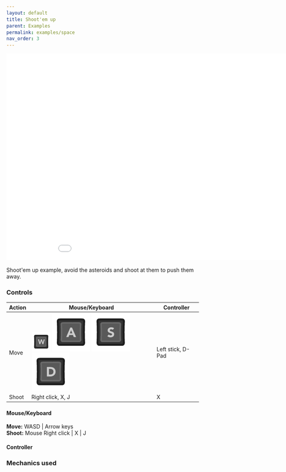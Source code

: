 ```yaml
--- 
layout: default
title: Shoot'em up
parent: Examples
permalink: examples/space
nav_order: 3
---
```


<iframe id="" src="Space-Build" name="" width="960" height="540" frameborder="0" marginheight="0" scrolling="no"></iframe>

Shoot'em up example, avoid the asteroids and shoot at them to push them away.

### Controls

| Action | Mouse/Keyboard | Controller |
| ------ | ------------- | ---------- |
| Move | <img src="/assets/KeyPrompts/Keyboard/W.png" width="50" height="50"> ![](/assets/KeyPrompts/Keyboard%20&%20Mouse/A.png) ![](/assets/KeyPrompts/Keyboard%20&%20Mouse/S.png) ![](/assets/KeyPrompts/Keyboard%20&%20Mouse/D.png)| Left stick, D-Pad |
| Shoot | Right click, X, J | X |

#### Mouse/Keyboard
**Move:** WASD | Arrow keys  
**Shoot:** Mouse Right click | X | J

#### Controller


### Mechanics used